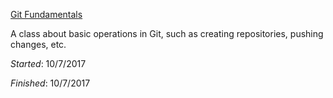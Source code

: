 [Git Fundamentals](https://www.pluralsight.com/courses/git-fundamentals)

A class about basic operations in Git, such as creating repositories, pushing changes, etc.

_Started_: 10/7/2017

_Finished_: 10/7/2017
